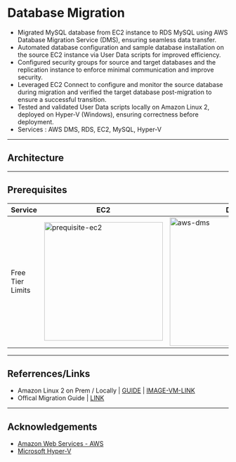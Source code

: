 # **Database Migration**
- Migrated MySQL database from EC2 instance to RDS MySQL using AWS Database Migration Service (DMS), ensuring seamless data transfer.
- Automated database configuration and sample database installation on the source EC2 instance via User Data scripts for improved efficiency.
- Configured security groups for source and target databases and the replication instance to enforce minimal communication and improve security.
- Leveraged EC2 Connect to configure and monitor the source database during migration and verified the target database post-migration to ensure a successful transition.
- Tested and validated User Data scripts locally on Amazon Linux 2, deployed on Hyper-V (Windows), ensuring correctness before deployment.
- Services : AWS DMS, RDS, EC2, MySQL, Hyper-V


---
## **Architecture**


---
## **Prerequisites**
|   **Service**    | **EC2** | **DMS** | **RDS** |
|------------------|---------|---------|---------|
| Free Tier Limits | <img width="270" alt="prequisite-ec2" src="https://github.com/user-attachments/assets/b49faa47-6bc9-464b-9438-a123b5decc0d" /> | <img width="293" alt="aws-dms" src="https://github.com/user-attachments/assets/125571f9-406f-4a43-8e5e-5eb511625b2c" /> | <img width="266" alt="prequisite-rds" src="https://github.com/user-attachments/assets/92876c17-402c-43ac-a7e9-8e817511cf80" /> |

---
## **Referrences/Links**
- Amazon Linux 2 on Prem / Locally | [GUIDE](https://docs.aws.amazon.com/linux/al2/ug/amazon-linux-2-virtual-machine.html) | [IMAGE-VM-LINK](https://cdn.amazonlinux.com/os-images/2.0.20241217.0/)
- Offical Migration Guide | [LINK](https://aws.amazon.com/tutorials/move-to-managed/migrate-my-sql-to-amazon-rds/)


<!--
testing
```sh
curl https://gitlab.com/sahal56/scripts/-/raw/main/ec2_user_data/amazon_linux_2_install_mysql8_sakila_db.sh -o script.sh
chmod +x script.sh
./script.sh
```

---
automation:
  ☑ install mysql 8 server and client
  ☑ configure 1st installation and root password
  ☑ add new user with all privileges
  ☑ download & instal sakila db


--- 
## **AL2 VM in Hyper V | Outside AWS**
use default seed.iso
user > ec2-user
password > amazon

utilities
  > ip address : ipconfig 
  > GUI file manager & text editor : sudo mc
  


connecting to EC2 VM from our laptop
  configure
    > sudo nano /etc/ssh/sshd_config
      > change some settings
      > PasswordAuthentication no => yes
      > ChallengeResponseAuthentication no => yes
    > sudo service sshd restart
ssh ec2-user@<ip>



---
Tested on Amazon Linux 2023


```sh
open -t "/opt/homebrew/etc/my.cnf"

# allow firewall
sudo ufw allow 3306
```


```sql
-- This script is to calculate size of your database
SELECT table_schema AS "Database", SUM(data_length + index_length) / 1024 / 1024 AS "Size (MB)" FROM information_schema.TABLES GROUP BY table_schema;



-- Althogh, binary logging is enabled by default on MSQL version 8 and above. It is good thing to confirm for performing migrate and replicate live transaction using AWS DMS.
-- To display MySQL logs
show binary logs;
-- to check location of log storage
show variables like '%log_bin%';
```

## Download Links
### Sample Database
- MySQL Sakira DB [LINK](https://dev.mysql.com/doc/sakila/en/sakila-installation.html) | [DOWNLOAD](https://downloads.mysql.com/docs/sakila-db.zip)



we are using Amazon EC2 Instance Connect endpoints for connecting to EC2instance where our Source MySQL DB is hosted
for ap-south-1 : `ec2-instance-connect.ap-south-1.amazonaws.com`
LINK : https://docs.aws.amazon.com/general/latest/gr/ec2-instance-connect.html



<!-- notes -->
<!--
Database Migration Project



TASKS

install mysql on ec2
add data in into db

SG
1. Source_DB_SG
2. Replication SG
3. Target_DB_SG

Availability zone : ap-south-1a
default nacl


mod
s_sg : inbound 0.0.0.0 3306
t_sg : inbound 0.0.0.0 3306

for testing


source : mysql
target : postgresql




—
troubleshooting
mysql conf path in homebrew : /opt/homebrew/etc/my.cnf
mysql Allow Remote Access : https://medium.com/@haydane/how-to-install-mysql-on-mac-and-allow-remote-access-b6c730aba09b

brew services restart mysql
brew services stop mysql


—

STEPS

Install MySQL in EC2
Allow remote connection by creating remote user, modifying conf file, configuring fire wall (test)



commands


terminal
— MySQL configuration file: 
sudo nano /etc/my.cnf # Amazon Linux
sudo nano /etc/mysql/mysql.conf.d/mysqld.cnf # Ubuntu

change to
bind-address = 0.0.0.0

restart
sudo systemctl restart mysqld # Amazon Linux
sudo systemctl restart mysql # Ubuntu

— allow any ip
bind-address = 0.0.0.0


sql
create user 'remoteuser'@'%' identified by 'remotePassword#1';
GRANT ALL PRIVILEGES ON *.* TO '<remoteuser>'@'%' WITH GRANT OPTION;
flush privileges;
— @'%' allows access from any IP address.

> select user from mysql.user;

test remote connection
mysql -u remoteuser -h <hostname/ip> -p
remotePassword#1





require 3 things

replication instances
endpoints
db migration tasks

but we can’t create in any order
For migration tasks, we require replication server
For endpoints, for testing endpoints, we need at least one replication server

so rep inst > endpoint > tasks


rep insta : contain data of source db, it will transfer it to target db

simple rds => rds | https://www.youtube.com/watch?v=01TBKMvAw0A


https://aws.amazon.com/tutorials/move-to-managed/migrate-my-sql-to-amazon-rds/


mysql in ec2 : https://muleif.medium.com/how-to-install-mysql-on-amazon-linux-2023-5d39afa5bf11
https://medium.com/@mudasirhaji/step-by-step-guide-on-how-to-install-mysql-8-server-on-aws-ec2linux-2-in-2024-72f3f14764b6




<!-- continue -->
<!--

migrate existing data and live changes requires MYSQL binary log avaialble at source db


Target DB SG temp inbound rule | require public IP
to allow 3305 from 0.0.0.0
checking from laptop and phone


--- 
last continue
sudo curl https://gitlab.com/sahal56/scripts/-/raw/main/wow/just-run.sh | sh
   
   
   
   
   source DB DNS: ec2-3-110-170-235.ap-south-1.compute.amazonaws.com
   ip: 3.110.170.235
   
   
   
   target dns: target-mysql-db.cf2aay2kcad1.ap-south-1.rds.amazonaws.com
   


   this works in al2

-->


---
## **Acknowledgements**
- [Amazon Web Services - AWS](https://aws.amazon.com/)
- [Microsoft Hyper-V](https://learn.microsoft.com/en-us/virtualization/hyper-v-on-windows/about/)
